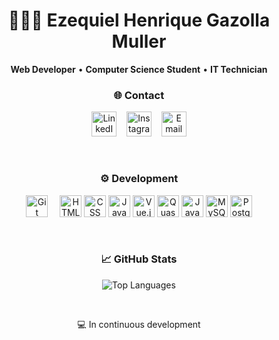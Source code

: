<h1 align="center">👨🏻‍💻 Ezequiel Henrique Gazolla Muller</h1>

<p align="center">
  <strong>Web Developer</strong> • <strong>Computer Science Student</strong> • <strong>IT Technician</strong>
</p>

<h3 align="center">🌐 Contact</h3>

<p align="center">
  <a href="https://www.linkedin.com/in/ezequielhgmuller/" target="_blank" style="text-decoration: none;">
    <img src="https://cdn.jsdelivr.net/gh/devicons/devicon/icons/linkedin/linkedin-original.svg" width="40px" alt="LinkedIn" />
  </a>
  &nbsp;&nbsp;
  <a href="https://www.instagram.com/ezequielmuller__" target="_blank" style="text-decoration: none;">
    <img src="https://cdn-icons-png.flaticon.com/512/174/174855.png" width="40px" alt="Instagram" />
  </a>
  &nbsp;&nbsp;
  <a href="mailto:zikimuller017@gmail.com" target="_blank" style="text-decoration: none;">
    <img src="https://cdn-icons-png.flaticon.com/512/732/732200.png" width="40px" alt="Email" />
  </a>
</p>

<br/>

<h3 align="center" >⚙️ Development</h3>

<p align="center">
  <img alt="Git" title="Git" width="35px" style="margin-right:15px;" src="https://cdn.jsdelivr.net/gh/devicons/devicon/icons/git/git-original.svg"/>
  <img src="https://cdn.jsdelivr.net/gh/devicons/devicon/icons/html5/html5-original.svg" width="35px" alt="HTML" />
  <img src="https://cdn.jsdelivr.net/gh/devicons/devicon/icons/css3/css3-original.svg" width="35px" alt="CSS" />
  <img src="https://cdn.jsdelivr.net/gh/devicons/devicon/icons/javascript/javascript-original.svg" width="35px" alt="JavaScript" />
  <img src="https://cdn.jsdelivr.net/gh/devicons/devicon/icons/vuejs/vuejs-original.svg" width="35px" alt="Vue.js" />
  <img src="https://cdn.jsdelivr.net/gh/devicons/devicon/icons/quasar/quasar-original.svg" width="35px" alt="Quasar" />
  <img src="https://cdn.jsdelivr.net/gh/devicons/devicon/icons/java/java-original.svg" width="35px" alt="Java" />
  <img src="https://cdn.jsdelivr.net/gh/devicons/devicon/icons/mysql/mysql-original.svg" width="35px" alt="MySQL" />
  <img src="https://cdn.jsdelivr.net/gh/devicons/devicon/icons/postgresql/postgresql-original.svg" width="35px" alt="PostgreSQL" />
</p>

<br/>

<h3 align="center">📈 GitHub Stats</h3>

<p align="center">
  <img src="https://github-readme-stats.vercel.app/api/top-langs/?username=ezequielmuller&layout=compact&theme=radical" alt="Top Languages"/>
</p>

<br/>

<p align="center">
  💻 In continuous development
</p>
